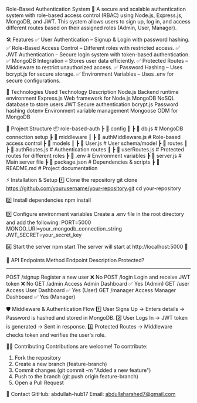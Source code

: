 Role-Based Authentication System 🚀
A secure and scalable authentication system with role-based access control (RBAC) using Node.js, Express.js, MongoDB, and JWT. This system allows users to sign up, log in, and access different routes based on their assigned roles (Admin, User, Manager).

🛠 Features
✅ User Authentication – Signup & Login with password hashing.
✅ Role-Based Access Control – Different roles with restricted access.
✅ JWT Authentication – Secure login system with token-based authentication.
✅ MongoDB Integration – Stores user data efficiently.
✅ Protected Routes – Middleware to restrict unauthorized access.
✅ Password Hashing – Uses bcrypt.js for secure storage.
✅ Environment Variables – Uses .env for secure configurations.

📌 Technologies Used
Technology	Description
Node.js	        Backend runtime environment
Express.js	Web framework for Node.js
MongoDB	        NoSQL database to store users
JWT	        Secure authentication
bcrypt.js	Password hashing
dotenv	        Environment variable management
Mongoose	ODM for MongoDB

📂 Project Structure
📦 role-based-auth
 ┣ 📂 config
 ┃ ┣ 📜 db.js                # MongoDB connection setup
 ┣ 📂 middleware
 ┃ ┣ 📜 authMiddleware.js    # Role-based access control
 ┣ 📂 models
 ┃ ┣ 📜 User.js              # User schema/model
 ┣ 📂 routes
 ┃ ┣ 📜 authRoutes.js        # Authentication routes
 ┃ ┣ 📜 userRoutes.js        # Protected routes for different roles
 ┣ 📜 .env                   # Environment variables
 ┣ 📜 server.js              # Main server file
 ┣ 📜 package.json           # Dependencies & scripts
 ┣ 📜 README.md              # Project documentation

⚡ Installation & Setup
1️⃣ Clone the repository
        git clone https://github.com/yourusername/your-repository.git
        cd your-repository

2️⃣ Install dependencies
        npm install

3️⃣ Configure environment variables
Create a .env file in the root directory and add the following:
        PORT=5000
        MONGO_URI=your_mongodb_connection_string
        JWT_SECRET=your_secret_key

4️⃣ Start the server
        npm start
The server will start at http://localhost:5000 🚀

📡 API Endpoints
Method	 Endpoint	Description	                Protected?
------   -------        -----------                     ---------
POST	 /signup	Register a new user	        ❌ No
POST	 /login	        Login and receive JWT token	❌ No
GET	 /admin	        Access Admin Dashboard	        ✅ Yes (Admin)
GET	 /user	        Access User Dashboard	        ✅ Yes (User)
GET	 /manager	Access Manager Dashboard	✅ Yes (Manager)

🛡 Middleware & Authentication Flow
1️⃣ User Signs Up → Enters details → Password is hashed and stored in MongoDB.
2️⃣ User Logs In → JWT token is generated → Sent in response.
3️⃣ Protected Routes → Middleware checks token and verifies the user's role.

👨‍💻 Contributing
Contributions are welcome! To contribute:
1. Fork the repository
2. Create a new branch (feature-branch)
3. Commit changes (git commit -m "Added a new feature")
4. Push to the branch (git push origin feature-branch)
5. Open a Pull Request

📧 Contact
GitHub: abdullah-hub17
Email: abdullaharshed7@gmail.com

